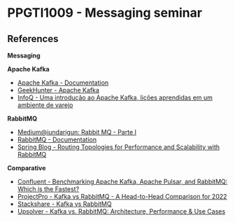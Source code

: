 # PPGTI1009 - Messaging seminar


## References

**Messaging**


**Apache Kafka**

- [Apache Kafka - Documentation][kafka-doc]
- [GeekHunter - Apache Kafka][kafka-geekhunter]
- [InfoQ - Uma introdução ao Apache Kafka, lições aprendidas em um ambiente de varejo][kafka-infoq]


**RabbitMQ**

- [Medium@iundarigun: Rabbit MQ - Parte I][rabbiqm-medium]
- [RabbitMQ - Documentation][rabbitmq-doc]
- [Spring Blog - Routing Topologies for Performance and Scalability with RabbitMQ][rabbitmq-spring]

**Comparative**

- [Confluent - Benchmarking Apache Kafka, Apache Pulsar, and RabbitMQ: Which is the Fastest?][comparative-confluent]
- [ProjectPro - Kafka vs RabbitMQ - A Head-to-Head Comparison for 2022][comparative-projectpro]
- [Stackshare - Kafka vs RabbitMQ][comparative-stackshare]
- [Upsolver - Kafka vs. RabbitMQ: Architecture, Performance & Use Cases][comparative-upsolver]

[kafka-doc]: https://kafka.apache.org/documentation/
[kafka-geekhunter]: https://blog.geekhunter.com.br/apache-kafka/
[kafka-infoq]: https://www.infoq.com/br/articles/apache-kafka-licoes/

[rabbitmq-doc]: https://www.rabbitmq.com/documentation.html
[rabbiqm-medium]: https://medium.com/dev-cave/rabbit-mq-parte-i-c15e5f89d94
[rabbitmq-spring]: https://spring.io/blog/2011/04/01/routing-topologies-for-performance-and-scalability-with-rabbitmq

[comparative-confluent]: https://www.confluent.io/blog/kafka-fastest-messaging-system/
[comparative-projectpro]: https://www.projectpro.io/article/kafka-vs-rabbitmq/451
[comparative-stackshare]: https://stackshare.io/stackups/kafka-vs-rabbitmq
[comparative-upsolver]: https://www.upsolver.com/blog/kafka-versus-rabbitmq-architecture-performance-use-case
